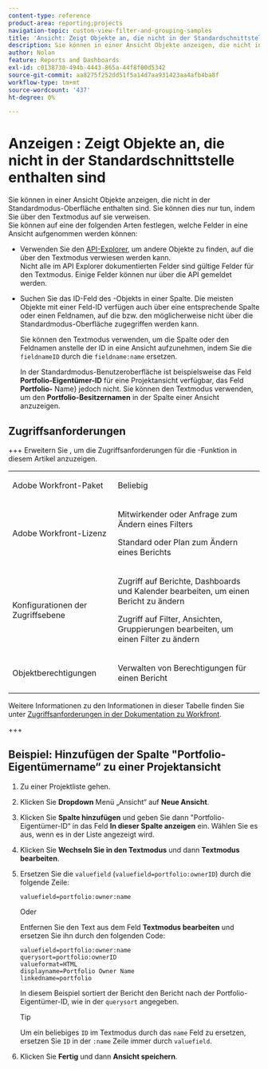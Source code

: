 ```yaml
---
content-type: reference
product-area: reporting;projects
navigation-topic: custom-view-filter-and-grouping-samples
title: 'Ansicht: Zeigt Objekte an, die nicht in der Standardschnittstelle enthalten sind'
description: Sie können in einer Ansicht Objekte anzeigen, die nicht in der Standardmodus-Oberfläche enthalten sind. Sie können dies nur tun, indem Sie über den Textmodus auf sie verweisen.
author: Nolan
feature: Reports and Dashboards
exl-id: c0138730-494b-4443-865a-44f8f00d5342
source-git-commit: aa8275f252dd51f5a14d7aa931423aa4afb4ba8f
workflow-type: tm+mt
source-wordcount: '437'
ht-degree: 0%

---
```


# Anzeigen : Zeigt Objekte an, die nicht in der Standardschnittstelle enthalten sind

Sie können in einer Ansicht Objekte anzeigen, die nicht in der Standardmodus-Oberfläche enthalten sind. Sie können dies nur tun, indem Sie über den Textmodus auf sie verweisen.\
Sie können auf eine der folgenden Arten festlegen, welche Felder in eine Ansicht aufgenommen werden können:

* Verwenden Sie den [API-Explorer](../../../wf-api/general/api-explorer.md), um andere Objekte zu finden, auf die über den Textmodus verwiesen werden kann.\
  Nicht alle im API Explorer dokumentierten Felder sind gültige Felder für den Textmodus. Einige Felder können nur über die API gemeldet werden.

* Suchen Sie das ID-Feld des -Objekts in einer Spalte. Die meisten Objekte mit einer Feld-ID verfügen auch über eine entsprechende Spalte oder einen Feldnamen, auf die bzw. den möglicherweise nicht über die Standardmodus-Oberfläche zugegriffen werden kann.

  Sie können den Textmodus verwenden, um die Spalte oder den Feldnamen anstelle der ID in eine Ansicht aufzunehmen, indem Sie die `fieldnameID` durch die `fieldname:name` ersetzen.

  In der Standardmodus-Benutzeroberfläche ist beispielsweise das Feld **Portfolio-Eigentümer-ID** für eine Projektansicht verfügbar, das Feld **Portfolio-** Name} jedoch nicht. Sie können den Textmodus verwenden, um den **Portfolio-Besitzernamen** in der Spalte einer Ansicht anzuzeigen.

## Zugriffsanforderungen

+++ Erweitern Sie , um die Zugriffsanforderungen für die -Funktion in diesem Artikel anzuzeigen. 

<table style="table-layout:auto"> 
 <col> 
 <col> 
 <tbody> 
  <tr> 
   <td role="rowheader">Adobe Workfront-Paket</td> 
   <td> <p>Beliebig</p> </td> 
  </tr> 
  <tr> 
   <td role="rowheader">Adobe Workfront-Lizenz</td> 
   <td> 
   <p>Mitwirkender oder Anfrage zum Ändern eines Filters </p>
   <p>Standard oder Plan zum Ändern eines Berichts</p>
  </tr> 
  <tr> 
   <td role="rowheader">Konfigurationen der Zugriffsebene</td> 
   <td> <p>Zugriff auf Berichte, Dashboards und Kalender bearbeiten, um einen Bericht zu ändern</p> <p>Zugriff auf Filter, Ansichten, Gruppierungen bearbeiten, um einen Filter zu ändern</p> </td> 
  </tr> 
  <tr> 
   <td role="rowheader">Objektberechtigungen</td> 
   <td> <p>Verwalten von Berechtigungen für einen Bericht</p>  </td> 
  </tr> 
 </tbody> 
</table>

Weitere Informationen zu den Informationen in dieser Tabelle finden Sie unter [Zugriffsanforderungen in der Dokumentation zu Workfront](/help/quicksilver/administration-and-setup/add-users/access-levels-and-object-permissions/access-level-requirements-in-documentation.md).

+++

## Beispiel: Hinzufügen der Spalte &quot;Portfolio-Eigentümername“ zu einer Projektansicht

1. Zu einer Projektliste gehen.
1. Klicken Sie **Dropdown** Menü „Ansicht“ auf **Neue Ansicht**.

1. Klicken Sie **Spalte hinzufügen** und geben Sie dann &quot;Portfolio-Eigentümer-ID“ in das Feld **In dieser Spalte anzeigen** ein. Wählen Sie es aus, wenn es in der Liste angezeigt wird.

1. Klicken Sie **Wechseln Sie in den Textmodus** und dann **Textmodus bearbeiten**.
1. Ersetzen Sie die `valuefield` (`valuefield=portfolio:ownerID`) durch die folgende Zeile:

   `valuefield=portfolio:owner:name`

   Oder

   Entfernen Sie den Text aus dem Feld **Textmodus bearbeiten** und ersetzen Sie ihn durch den folgenden Code:

   ```
   valuefield=portfolio:owner:name
   querysort=portfolio:ownerID
   valueformat=HTML
   displayname=Portfolio Owner Name
   linkedname=portfolio
   ```

   In diesem Beispiel sortiert der Bericht den Bericht nach der Portfolio-Eigentümer-ID, wie in der `querysort` angegeben.

   >[!TIP]
   >
   >Um ein beliebiges `ID` im Textmodus durch das `name` Feld zu ersetzen, ersetzen Sie `ID` in der `:name` Zeile immer durch `valuefield`.

1. Klicken Sie **Fertig** und dann **Ansicht speichern**.

